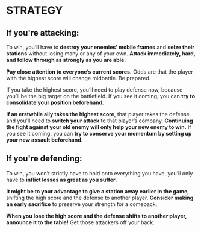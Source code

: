 # STRATEGY
## If you're attacking:
To win, you’ll have to **destroy your enemies’ mobile frames** and **seize their stations** without losing many or any of your own. **Attack immediately, hard, and follow through as strongly as you are able.**

**Pay close attention to everyone’s current scores.** Odds are that the player with the highest score will change midbattle. Be prepared.

If you take the highest score, you’ll need to play defense now, because you’ll be the big target on the battlefield. If you see it coming, you can **try to consolidate your position beforehand**.

**If an erstwhile ally takes the highest score**, that player takes the defense and you’ll need to **switch your attack** to that player’s company. **Continuing the fight against your old enemy will only help your new enemy to win.** If you see it coming, you can **try to conserve your momentum by setting up your new assault beforehand**.

## If you're defending:
To win, you won’t strictly have to hold onto everything you have, you’ll only have to **inflict losses as great as you suffer**.

**It might be to your advantage to give a station away earlier in the game**, shifting the high score and the defense to another player. **Consider making an early sacrifice** to preserve your strength for a comeback.

**When you lose the high score and the defense shifts to another player, announce it to the table!** Get those attackers off your back.

